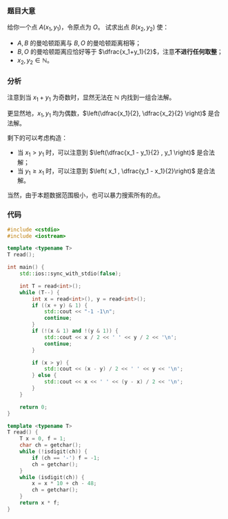 ### 题目大意

给你一个点 $A(x_1,y_1)$，令原点为 $O$。 试求出点 $B(x_2,y_2)$ 使：

- $A,B$ 的曼哈顿距离与 $B,O$ 的曼哈顿距离相等；
- $B,O$ 的曼哈顿距离应恰好等于 $\dfrac{x_1+y_1}{2}$，注意**不进行任何取整**；
- $x_2,y_2 \in \mathbb{N}$。

### 分析

注意到当 $x_1+y_1$ 为奇数时，显然无法在 $\mathbb{N}$ 内找到一组合法解。

更显然地，$x_1, y_1$ 均为偶数，$\left(\dfrac{x_1}{2}, \dfrac{x_2}{2} \right)$ 是合法解。

剩下的可以考虑构造：

- 当 $x_1 > y_1$ 时，可以注意到 $\left(\dfrac{x_1 - y_1}{2} , y_1 \right)$ 是合法解；
- 当 $y_1 \geq x_1$ 时，可以注意到 $\left( x_1 , \dfrac{y_1 - x_1}{2}\right)$ 是合法解。

当然，由于本题数据范围极小，也可以暴力搜索所有的点。

### 代码

```c++
#include <cstdio>
#include <iostream>

template <typename T>
T read();

int main() {
    std::ios::sync_with_stdio(false);

    int T = read<int>();
    while (T--) {
        int x = read<int>(), y = read<int>();
        if ((x + y) & 1) {
            std::cout << "-1 -1\n";
            continue;
        }
        if (!(x & 1) and !(y & 1)) {
            std::cout << x / 2 << ' ' << y / 2 << '\n';
            continue;
        }

        if (x > y) {
            std::cout << (x - y) / 2 << ' ' << y << '\n';
        } else {
            std::cout << x << ' ' << (y - x) / 2 << '\n';
        }
    }

    return 0;
}

template <typename T>
T read() {
    T x = 0, f = 1;
    char ch = getchar();
    while (!isdigit(ch)) {
        if (ch == '-') f = -1;
        ch = getchar();
    }
    while (isdigit(ch)) {
        x = x * 10 + ch - 48;
        ch = getchar();
    }
    return x * f;
}
```

